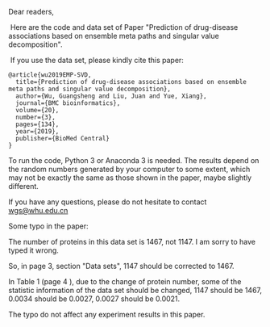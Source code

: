 Dear readers,

​         Here are the code and data set of Paper "Prediction of drug-disease associations based on ensemble meta paths and singular value decomposition".

​         If you use the data set, please kindly cite this paper:

```
@article{wu2019EMP-SVD,
  title={Prediction of drug-disease associations based on ensemble meta paths and singular value decomposition},
  author={Wu, Guangsheng and Liu, Juan and Yue, Xiang},
  journal={BMC bioinformatics},
  volume={20},
  number={3},
  pages={134},
  year={2019},
  publisher={BioMed Central}
}
```



To run the code, Python 3 or Anaconda 3 is needed.  The results depend on the random numbers generated by your computer to some extent, which may not be exactly the same as those shown in the paper, maybe slightly different.

If you have any questions, please do not hesitate to contact wgs@whu.edu.cn





Some typo in the paper:

The number of proteins in this data set is 1467, not 1147. I am sorry to have typed it wrong.

So, in page 3, section "Data sets",  1147 should be corrected to 1467.

In Table 1 (page 4 ),  due to the change of protein number, some of the statistic information of the data set should be changed, 1147 should be 1467, 0.0034 should be 0.0027,  0.0027 should be 0.0021.

The typo do not affect any experiment results in this paper. 